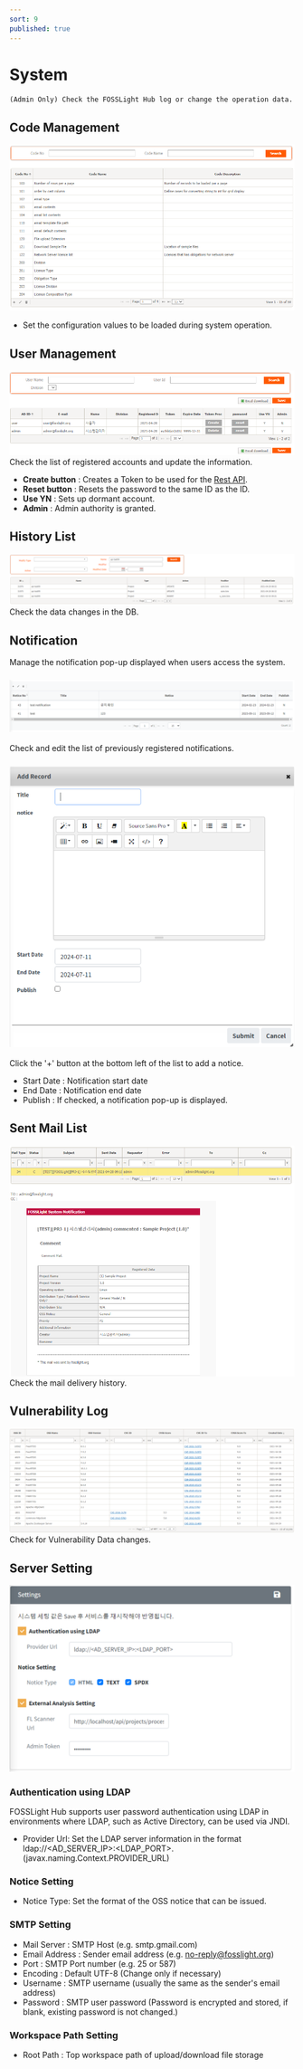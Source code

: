 ```yaml
---
sort: 9
published: true
---
```

# System
```note
(Admin Only) Check the FOSSLight Hub log or change the operation data.
```

## Code Management
![config](images/9_system_code.png)
- Set the configuration values to be loaded during system operation.

## User Management
![config](images/9_system_user.png)
Check the list of registered accounts and update the information.
- **Create button** : Creates a Token to be used for the [Rest API](../advanced/2_rest_api.md).
- **Reset button** : Resets the password to the same ID as the ID.
- **Use YN** : Sets up dormant account.
- **Admin** : Admin authority is granted.

## History List
![config](images/9_system_history.png)
Check the data changes in the DB.

## Notification
Manage the notification pop-up displayed when users access the system.
### ![config](images/9_system_noti_list.PNG)
Check and edit the list of previously registered notifications.

### ![config](images/9_system_noti_add.PNG)

Click the '+' button at the bottom left of the list to add a notice.
- Start Date : Notification start date
- End Date : Notification end date
- Publish : If checked, a notification pop-up is displayed.

## Sent Mail List
![config](images/9_system_mail.png)
Check the mail delivery history.

## Vulnerability Log
![config](images/9_system_vul.png)
Check for Vulnerability Data changes.


## Server Setting
![config](images/9_system_server.png)
### Authentication using LDAP
FOSSLight Hub supports user password authentication using LDAP in environments where LDAP, such as Active Directory, can be used via JNDI.
- Provider Url: Set the LDAP server information in the format ldap://&lt;AD_SERVER_IP&gt;:&lt;LDAP_PORT&gt;. (javax.naming.Context.PROVIDER_URL)

### Notice Setting
- Notice Type: Set the format of the OSS notice that can be issued.

### SMTP Setting
- Mail Server : SMTP Host (e.g. smtp.gmail.com)
- Email Address : Sender email address (e.g. no-reply@fosslight.org)
- Port : SMTP Port number (e.g. 25 or 587)
- Encoding : Default UTF-8 (Change only if necessary)
- Username : SMTP username (usually the same as the sender's email address)
- Password : SMTP user password (Password is encrypted and stored, if blank, existing password is not changed.)

### Workspace Path Setting
- Root Path : Top workspace path of upload/download file storage

